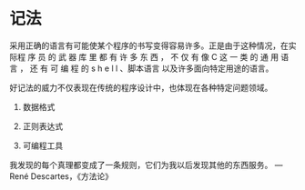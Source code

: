 # 记法

采用正确的语言有可能使某个程序的书写变得容易许多。正是由于这种情况，在实际程 序 员 的 武 器 库 里 都 有 许 多 东 西 ， 不 仅 有 像 C 这 一 类 的 通 用 语 言 ， 还 有 可 编 程 的 s h e l l 、脚本语言 以及许多面向特定用途的语言。

好记法的威力不仅表现在传统的程序设计中，也体现在各种特定问题领域。

1. 数据格式

2. 正则表达式

3. 可编程工具

我发现的每个真理都变成了一条规则，它们为我以后发现其他的东西服务。
— René Descartes，《方法论》

